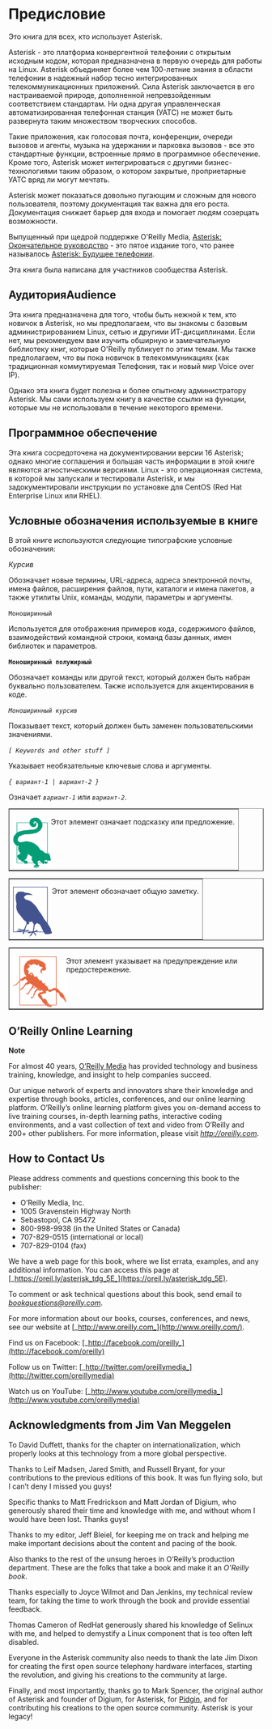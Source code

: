 # Предисловие

Это книга для всех, кто использует Asterisk.

Asterisk - это платформа конвергентной телефонии с открытым исходным кодом, которая предназначена в первую очередь для работы на Linux. Asterisk объединяет более чем 100-летние знания в области телефонии в надежный набор тесно интегрированных телекоммуникационных приложений. Сила Asterisk заключается в его настраиваемой природе, дополненной непревзойденным соответствием стандартам. Ни одна другая управленческая автоматизированная телефонная станция \(УАТС\) не может быть развернута таким множеством творческих способов.

Такие приложения, как голосовая почта, конференции, очереди вызовов и агенты, музыка на удержании и парковка вызовов - все это стандартные функции, встроенные прямо в программное обеспечение. Кроме того, Asterisk может интегрироваться с другими бизнес-технологиями таким образом, о котором закрытые, проприетарные УАТС вряд ли могут мечтать.

Asterisk может показаться довольно пугающим и сложным для нового пользователя, поэтому документация так важна для его роста. Документация снижает барьер для входа и помогает людям созерцать возможности.

Выпущенный при щедрой поддержке O'Reilly Media, [Asterisk: Окончательное руководство](http://shop.oreilly.com/product/0636920025894.do) - это пятое издание того, что ранее называлось [Asterisk: Будущее телефонии](http://shop.oreilly.com/product/9780596510480.do).

Эта книга была написана для участников сообщества Asterisk.

## АудиторияAudience

Эта книга предназначена для того, чтобы быть нежной к тем, кто новичок в Asterisk, но мы предполагаем, что вы знакомы с базовым администрированием Linux, сетью и другими ИТ-дисциплинами. Если нет, мы рекомендуем вам изучить обширную и замечательную библиотеку книг, которые O'Reilly публикует по этим темам. Мы также предполагаем, что вы пока новичок в телекоммуникациях \(как традиционная коммутируемая Телефония, так и новый мир Voice over IP\).

Однако эта книга будет полезна и более опытному администратору Asterisk. Мы сами используем книгу в качестве ссылки на функции, которые мы не использовали в течение некоторого времени.

## Программное обеспечение

Эта книга сосредоточена на документировании версии 16 Asterisk; однако многие соглашения и большая часть информации в этой книге являются агностическими версиями. Linux - это операционная система, в которой мы запускали и тестировали Asterisk, и мы задокументировали инструкции по установке для CentOS \(Red Hat Enterprise Linux или RHEL\).

## Условные обозначения используемые в книге

В этой книге используются следующие типографские условные обозначения:

_Курсив_

Обозначает новые термины, URL-адреса, адреса электронной почты, имена файлов, расширения файлов, пути, каталоги и имена пакетов, а также утилиты Unix, команды, модули, параметры и аргументы.

`Моноширинный`

Используется для отображения примеров кода, содержимого файлов, взаимодействий командной строки, команд базы данных, имен библиотек и параметров.

**`Моноширинный полужирный`**

Обозначает команды или другой текст, который должен быть набран буквально пользователем. Также используется для акцентирования в коде.

_`Моноширинный курсив`_

Показывает текст, который должен быть заменен пользовательскими значениями.

_`[ Keywords and other stuff ]`_

Указывает необязательные ключевые слова и аргументы.

_`{ вариант-1 | вариант-2 }`_

Означает _`вариант-1`_ или _`вариант-2`_.

<table border="1" width="100%" cellpadding="5">
  <tr>
    <td>
    <p><img src="pics/tip.png" height="100" align="left">Этот элемент означает подсказку или предложение.</p>
    </td>
  </tr>
</table>

<table border="1" width="100%" cellpadding="5">
  <tr>
    <td>
    <p><img src="pics/note.png" height="100" align="left">Этот элемент обозначает общую заметку.</p>
    </td>
  </tr>
</table>

<table border="1" width="100%" cellpadding="5">
  <tr>
    <td>
    <p><img src="pics/warning.png" height="100" align="left">Этот элемент указывает на предупреждение или предостережение.</p>
    </td>
  </tr>
</table>

## O’Reilly Online Learning

**Note**

For almost 40 years, [O’Reilly Media](http://oreilly.com/) has provided technology and business training, knowledge, and insight to help companies succeed.

 Our unique network of experts and innovators share their knowledge and expertise through books, articles, conferences, and our online learning platform. O’Reilly’s online learning platform gives you on-demand access to live training courses, in-depth learning paths, interactive coding environments, and a vast collection of text and video from O’Reilly and 200+ other publishers. For more information, please visit [_http://oreilly.com_](http://www.oreilly.com/).

## How to Contact Us

Please address comments and questions concerning this book to the publisher:

* O’Reilly Media, Inc.
* 1005 Gravenstein Highway North
* Sebastopol, CA 95472
* 800-998-9938 (in the United States or Canada)
* 707-829-0515 (international or local)
* 707-829-0104 (fax)

We have a web page for this book, where we list errata, examples, and any additional information. You can access this page at [_https://oreil.ly/asterisk_tdg_5E_](https://oreil.ly/asterisk_tdg_5E).

To comment or ask technical questions about this book, send email to [_bookquestions@oreilly.com_](mailto:bookquestions@oreilly.com).

For more information about our books, courses, conferences, and news, see our website at [_http://www.oreilly.com_](http://www.oreilly.com/).

Find us on Facebook: [_http://facebook.com/oreilly_](http://facebook.com/oreilly)

Follow us on Twitter: [_http://twitter.com/oreillymedia_](http://twitter.com/oreillymedia)

Watch us on YouTube: [_http://www.youtube.com/oreillymedia_](http://www.youtube.com/oreillymedia)

## Acknowledgments from Jim Van Meggelen

To David Duffett, thanks for the chapter on internationalization, which properly looks at this technology from a more global perspective.

Thanks to Leif Madsen, Jared Smith, and Russell Bryant, for your contributions to the previous editions of this book. It was fun flying solo, but I can’t deny I missed you guys!

Specific thanks to Matt Fredrickson and Matt Jordan of Digium, who generously shared their time and knowledge with me, and without whom I would have been lost. Thanks guys!

Thanks to my editor, Jeff Bleiel, for keeping me on track and helping me make important decisions about the content and pacing of the book.

Also thanks to the rest of the unsung heroes in O’Reilly’s production department. These are the folks that take a book and make it an _O’Reilly book_.

Thanks especially to Joyce Wilmot and Dan Jenkins, my technical review team, for taking the time to work through the book and provide essential feedback.

Thomas Cameron of RedHat generously shared his knowledge of Selinux with me, and helped to demystify a Linux component that is too often left disabled.

Everyone in the Asterisk community also needs to thank the late Jim Dixon for creating the first open source telephony hardware interfaces, starting the revolution, and giving his creations to the community at large.

Finally, and most importantly, thanks go to Mark Spencer, the original author of Asterisk and founder of Digium, for Asterisk, for [Pidgin](http://www.pidgin.im/), and for contributing his creations to the open source community. Asterisk is your legacy!
